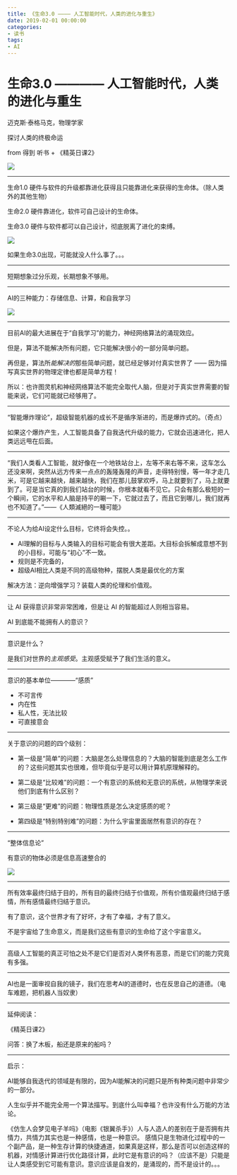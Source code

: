 ```yaml
---
title: 《生命3.0 ———— 人工智能时代，人类的进化与重生》
date: 2019-02-01 00:00:00
categories: 
- 读书
tags:
- AI
---
```


# 生命3.0 ———— 人工智能时代，人类的进化与重生

迈克斯·泰格马克，物理学家

探讨人类的终极命运

from 得到 听书 + 《精英日课2》

![](https://arloseimg.oss-cn-hangzhou.aliyuncs.com/20200907085633.png)

---

生命1.0 硬件与软件的升级都靠进化获得且只能靠进化来获得的生命体。（除人类外的其他生物）

生命2.0 硬件靠进化，软件可自己设计的生命体。

生命3.0 硬件与软件都可以自己设计，彻底脱离了进化的束缚。

![](https://arloseimg.oss-cn-hangzhou.aliyuncs.com/20200916094825.png)

如果生命3.0出现，可能就没人什么事了。。。

---

短期想象过分乐观，长期想象不够用。

---

AI的三种能力：存储信息、计算，和自我学习

![](https://arloseimg.oss-cn-hangzhou.aliyuncs.com/20200916094910.png)

---

目前AI的最大进展在于“自我学习”的能力，神经网络算法的涌现效应。

但是，算法不能解决所有问题，它只能解决很小的一部分简单问题。

再但是，算法所*能解决的*那些简单问题，就已经足够对付真实世界了 —— 因为描写真实世界的物理定律也都是简单方程！

所以：也许图灵机和神经网络算法不能完全取代人脑，但是对于真实世界需要的智能来说，它们可能就已经够用了。

---

“智能爆炸理论”，超级智能机器的成长不是循序渐进的，而是爆炸式的。（奇点）

如果这个爆炸产生，人工智能具备了自我迭代升级的能力，它就会迅速进化，把人类远远甩在后面。

---

“我们人类看人工智能，就好像在一个地铁站台上，左等不来右等不来，这车怎么还没来啊，突然从远方传来一点点的轰隆轰隆的声音，走得特别慢，等一年才走几米，可是它越来越快，越来越快，我们在那儿鼓掌欢呼，马上就要到了，马上就要到了。可是当它真的到我们站台的时候，你根本就看不见它。只会有那么极短的一个瞬间，它的水平和人脑是持平的唰一下，它就过去了，而且它到哪儿，我们就再也不知道了。”——《人類滅絕的一種可能》

---

不论人为给AI设定什么目标，它终将会失控。。

- AI理解的目标与人类输入的目标可能会有很大差距。大目标会拆解成意想不到的小目标，可能与“初心”不一致。
- 规则是不完备的，
- 超级AI相比人类是不同的高级物种，摆脱人类是最优化的方案

解决方法：逆向增强学习？装载人类的伦理和价值观。

---

让 AI 获得意识非常非常困难，但是让 AI 的智能超过人则相当容易。

AI 到底能不能拥有人的意识？

---

意识是什么？

是我们对世界的*主观感受*。主观感受赋予了我们生活的意义。

---

意识的基本单位————“感质”

- 不可言传
- 内在性
- 私人性，无法比较
- 可直接意会

---

关于意识的问题的四个级别：

- 第一级是“简单”的问题：大脑是怎么处理信息的？大脑的智能到底是怎么工作的？这些问题其实也很难，但毕竟似乎是可以用计算机原理解释的。

- 第二级是“比较难”的问题：一个有意识的系统和无意识的系统，从物理学来说他们到底有什么区别？

- 第三级是“更难”的问题：物理性质是怎么决定感质的呢？

- 第四级是“特别特别难”的问题：为什么宇宙里面居然有意识的存在？

---

“整体信息论”

有意识的物体必须是信息高速整合的

![](https://arloseimg.oss-cn-hangzhou.aliyuncs.com/20200916094319.png)

---

所有效率最终归结于目的，所有目的最终归结于价值观，所有价值观最终归结于感情，所有感情最终归结于意识。

有了意识，这个世界才有了好坏，才有了幸福，才有了意义。

不是宇宙给了生命意义，而是我们这些有意识的生命给了这个宇宙意义。

---

高级人工智能的真正可怕之处不是它们是否对人类怀有恶意，而是它们的能力究竟有多强。

---

AI也是一面审视自我的镜子，我们在思考AI的道德时，也在反思自己的道德。（电车难题，把机器人当奴隶）

---

延伸阅读：

《精英日课2》

问答：换了木板，船还是原来的船吗？

---

启示：

AI能够自我迭代的领域是有限的，因为AI能解决的问题只是所有种类问题中非常少的一部分。

人生似乎并不能完全用一个算法描写。到底什么叫幸福？也许没有什么万能的方法论。

《仿生人会梦见电子羊吗》（电影《银翼杀手》）人与人造人的差别在于是否拥有共情力，共情力其实也是一种感情，也是一种意识。
感情只是生物进化过程中的一个副产品，是一种生存计算的快捷通道，如果真是这样，那么是否可以创造这样的机器，对情感计算进行优化路径计算，此时它是有意识的吗？（应该不是）只能是让人类感受到它可能有意识。意识应该是自发的，是涌现的，而不是设计的。。。


